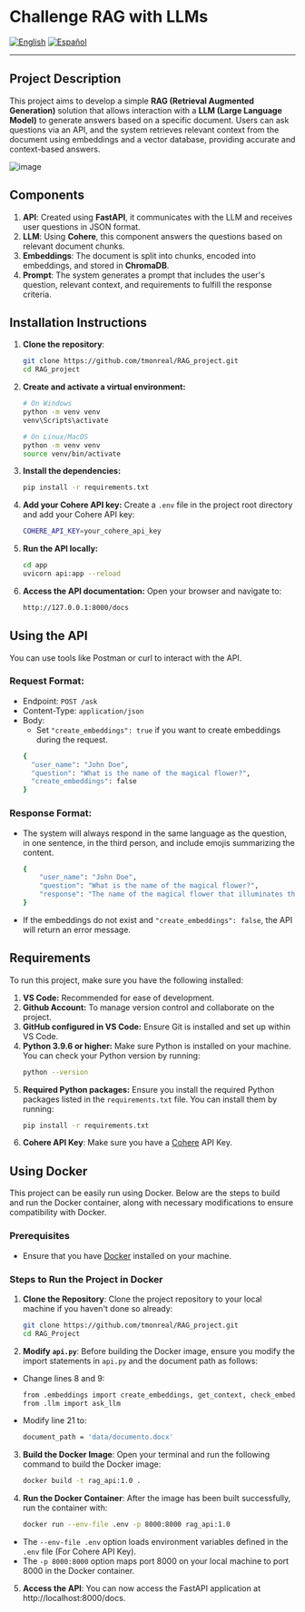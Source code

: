 # Challenge RAG with LLMs

[![English](https://img.shields.io/badge/lang-English-blue.svg)](https://github.com/tmonreal/RAG_project/blob/main/README.md)
[![Español](https://img.shields.io/badge/lang-Español-red.svg)](https://github.com/tmonreal/RAG_project/blob/main/README.es.md)

---

## Project Description

This project aims to develop a simple **RAG (Retrieval Augmented Generation)** solution that allows interaction with a **LLM (Large Language Model)** to generate answers based on a specific document. Users can ask questions via an API, and the system retrieves relevant context from the document using embeddings and a vector database, providing accurate and context-based answers.

![image](https://github.com/user-attachments/assets/32f081ae-c27d-4a13-9f4b-ea5fac5f1c80)


## Components
1. **API**: Created using **FastAPI**, it communicates with the LLM and receives user questions in JSON format.
2. **LLM**: Using **Cohere**, this component answers the questions based on relevant document chunks.
3. **Embeddings**: The document is split into chunks, encoded into embeddings, and stored in **ChromaDB**.
4. **Prompt**: The system generates a prompt that includes the user's question, relevant context, and requirements to fulfill the response criteria.

## Installation Instructions

1. **Clone the repository**:

   ```bash
   git clone https://github.com/tmonreal/RAG_project.git
   cd RAG_project

2. **Create and activate a virtual environment:**
   ```bash
   # On Windows
   python -m venv venv
   venv\Scripts\activate
   
   # On Linux/MacOS
   python -m venv venv
   source venv/bin/activate
   
4. **Install the dependencies:**
   ```bash
   pip install -r requirements.txt

6. **Add your Cohere API key:**
   Create a `.env` file in the project root directory and add your Cohere API key:
   ```bash
   COHERE_API_KEY=your_cohere_api_key
   
8. **Run the API locally:**
   ```bash
   cd app
   uvicorn api:app --reload

10. **Access the API documentation:**
    Open your browser and navigate to:
    ```bash
    http://127.0.0.1:8000/docs

## Using the API
You can use tools like Postman or curl to interact with the API.

### Request Format:
- Endpoint: `POST /ask`
- Content-Type: `application/json`
- Body:
  - Set `"create_embeddings": true` if you want to create embeddings during the request.
  ```bash
  {
    "user_name": "John Doe",
    "question": "What is the name of the magical flower?",
    "create_embeddings": false
  }

### **Response Format:**
- The system will always respond in the same language as the question, in one sentence, in the third person, and include emojis summarizing the content.
  ``` bash
  {
      "user_name": "John Doe",
      "question": "What is the name of the magical flower?",
      "response": "The name of the magical flower that illuminates the Amazonian jungle at night is 🌸 Luz de Luna 🌸."
  }
- If the embeddings do not exist and `"create_embeddings": false`, the API will return an error message.

## **Requirements**
To run this project, make sure you have the following installed:

1. **VS Code:** Recommended for ease of development.
2. **Github Account:** To manage version control and collaborate on the project.
3. **GitHub configured in VS Code:** Ensure Git is installed and set up within VS Code.
4. **Python 3.9.6 or higher:** Make sure Python is installed on your machine. You can check your Python version by running:
   ```bash
   python --version
5. **Required Python packages:** Ensure you install the required Python packages listed in the `requirements.txt` file. You can install them by running:
   ```bash
   pip install -r requirements.txt
6. **Cohere API Key**: Make sure you have a [Cohere](https://cohere.com/) API Key.

## Using Docker

This project can be easily run using Docker. Below are the steps to build and run the Docker container, along with necessary modifications to ensure compatibility with Docker.

### Prerequisites

- Ensure that you have [Docker](https://www.docker.com/get-started) installed on your machine.

### Steps to Run the Project in Docker

1. **Clone the Repository**:
   Clone the project repository to your local machine if you haven't done so already:
   ```bash
   git clone https://github.com/tmonreal/RAG_project.git
   cd RAG_Project

2. **Modify `api.py`**: Before building the Docker image, ensure you modify the import statements in `api.py` and the document path as follows:

- Change lines 8 and 9:
   ```bash
   from .embeddings import create_embeddings, get_context, check_embeddings_exist
   from .llm import ask_llm

- Modify line 21 to:
  ```bash
  document_path = 'data/documento.docx'

3. **Build the Docker Image**: Open your terminal and run the following command to build the Docker image:
   ```bash
   docker build -t rag_api:1.0 .

4. **Run the Docker Container**: After the image has been built successfully, run the container with:
   ```bash
   docker run --env-file .env -p 8000:8000 rag_api:1.0

- The `--env-file .env` option loads environment variables defined in the `.env` file (For Cohere API Key).
- The `-p 8000:8000` option maps port 8000 on your local machine to port 8000 in the Docker container.

5. **Access the API**: You can now access the FastAPI application at http://localhost:8000/docs.


